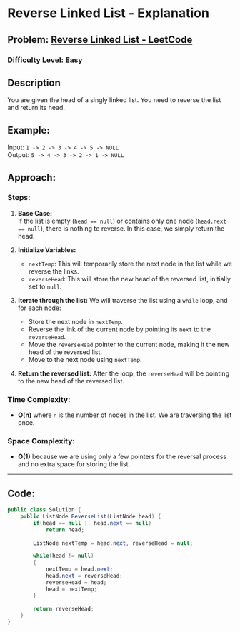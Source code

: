 # Reverse Linked List - Explanation  

## **Problem:** [Reverse Linked List - LeetCode](https://leetcode.com/problems/reverse-linked-list/description/?envType=study-plan-v2&envId=leetcode-75) 
 
### Difficulty Level: Easy 

## Description  
You are given the head of a singly linked list. You need to reverse the list and return its head.

## Example:
Input: `1 -> 2 -> 3 -> 4 -> 5 -> NULL`   
Output: `5 -> 4 -> 3 -> 2 -> 1 -> NULL`

## Approach:

### Steps:
1. **Base Case:**  
   If the list is empty (`head == null`) or contains only one node (`head.next == null`), there is nothing to reverse. In this case, we simply return the head.

2. **Initialize Variables:**
   - `nextTemp`: This will temporarily store the next node in the list while we reverse the links.
   - `reverseHead`: This will store the new head of the reversed list, initially set to `null`.

3. **Iterate through the list:**
   We will traverse the list using a `while` loop, and for each node:
   - Store the next node in `nextTemp`.
   - Reverse the link of the current node by pointing its `next` to the `reverseHead`.
   - Move the `reverseHead` pointer to the current node, making it the new head of the reversed list.
   - Move to the next node using `nextTemp`.

4. **Return the reversed list:**
   After the loop, the `reverseHead` will be pointing to the new head of the reversed list.

### Time Complexity:
- **O(n)** where `n` is the number of nodes in the list. We are traversing the list once.

### Space Complexity:
- **O(1)** because we are using only a few pointers for the reversal process and no extra space for storing the list.

---

## Code:

```csharp
public class Solution {
    public ListNode ReverseList(ListNode head) {
        if(head == null || head.next == null)
            return head;
        
        ListNode nextTemp = head.next, reverseHead = null;

        while(head != null)
        {
            nextTemp = head.next;
            head.next = reverseHead;
            reverseHead = head;
            head = nextTemp;
        }

        return reverseHead;
    }
}

